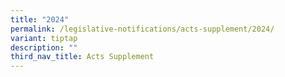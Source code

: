 ```yaml
---
title: "2024"
permalink: /legislative-notifications/acts-supplement/2024/
variant: tiptap
description: ""
third_nav_title: Acts Supplement
---
```

